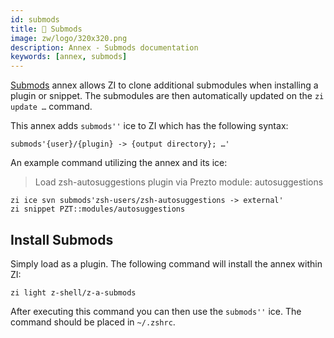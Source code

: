 ```yaml
---
id: submods
title: 💠 Submods
image: zw/logo/320x320.png
description: Annex - Submods documentation
keywords: [annex, submods]
---
```


[Submods](https://github.com/z-shell/z-a-submods) annex allows ZI to clone additional submodules when installing a plugin or snippet. The submodules are then automatically updated on the `zi update …` command.

This annex adds `submods''` ice to ZI which has the following syntax:

```shell
submods'{user}/{plugin} -> {output directory}; …'
```

An example command utilizing the annex and its ice:

> Load zsh-autosuggestions plugin via Prezto module: autosuggestions

```shell
zi ice svn submods'zsh-users/zsh-autosuggestions -> external'
zi snippet PZT::modules/autosuggestions
```

## Install Submods

Simply load as a plugin. The following command will install the annex within ZI:

```shell
zi light z-shell/z-a-submods
```

After executing this command you can then use the `submods''` ice. The command should be placed in `~/.zshrc`.
